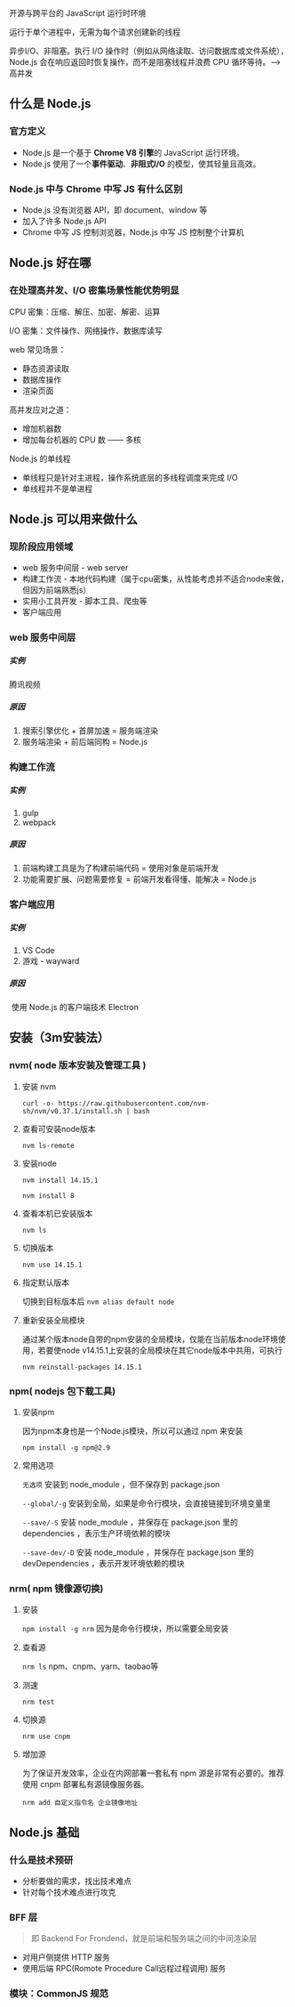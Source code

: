 开源与跨平台的 JavaScript 运行时环境

运行于单个进程中，无需为每个请求创建新的线程

异步I/O、非阻塞。执行 I/O 操作时（例如从网络读取、访问数据库或文件系统），Node.js 会在响应返回时恢复操作，而不是阻塞线程并浪费 CPU 循环等待。——> 高并发



## 什么是 Node.js

### 官方定义

* Node.js 是一个基于 **Chrome V8 引擎**的 JavaScript 运行环境。
* Node.js 使用了一个**事件驱动**、**非阻式I/O** 的模型，使其轻量且高效。

### Node.js 中与 Chrome 中写 JS 有什么区别

* Node.js 没有浏览器 API，即 document、window 等
* 加入了许多 Node.js API
* Chrome 中写 JS 控制浏览器，Node.js 中写 JS 控制整个计算机

## Node.js 好在哪

### 在处理高并发、I/O 密集场景性能优势明显

CPU 密集：压缩、解压、加密、解密、运算

I/O 密集：文件操作、网络操作、数据库读写

web 常见场景：

* 静态资源读取
* 数据库操作
* 渲染页面

高并发应对之道：

* 增加机器数
* 增加每台机器的 CPU 数 —— 多核

Node.js 的单线程

* 单线程只是针对主进程，操作系统底层的多线程调度来完成 I/O
* 单线程并不是单进程

## Node.js 可以用来做什么

### 现阶段应用领域

* web 服务中间层 - web server
* 构建工作流 - 本地代码构建（属于cpu密集，从性能考虑并不适合node来做，但因为前端熟悉js）
* 实用小工具开发 - 脚本工具、爬虫等
* 客户端应用

### web 服务中间层

##### 实例

腾讯视频

##### 原因

1. 搜索引擎优化 + 首屏加速 = 服务端渲染
2. 服务端渲染 + 前后端同构 = Node.js

### 构建工作流

##### 实例

1. gulp
2. webpack

##### 原因

1. 前端构建工具是为了构建前端代码 = 使用对象是前端开发
2. 功能需要扩展、问题需要修复 = 前端开发看得懂、能解决 = Node.js

### 客户端应用

##### 实例

1. VS Code
2. 游戏 - wayward

##### 原因

​	使用 Node.js 的客户端技术 Electron

## 安装（3m安装法）

### nvm( node 版本安装及管理工具 )

1. 安装 nvm

   `curl -o- https://raw.githubusercontent.com/nvm-sh/nvm/v0.37.1/install.sh | bash`

2. 查看可安装node版本

   `nvm ls-remote`

3. 安装node

   `nvm install 14.15.1`

   `nvm install 8`

4. 查看本机已安装版本

   `nvm ls`

5. 切换版本

   `nvm use 14.15.1`

6. 指定默认版本

   切换到目标版本后	`nvm alias default node`

7. 重新安装全局模块

   通过某个版本node自带的npm安装的全局模块，仅能在当前版本node环境使用，若要使node v14.15.1上安装的全局模块在其它node版本中共用，可执行

   `nvm reinstall-packages 14.15.1 `

### npm( nodejs 包下载工具)

1. 安装npm

   因为npm本身也是一个Node.js模块，所以可以通过 npm 来安装

   `npm install -g npm@2.9`

2. 常用选项

   `无选项`	安装到 node_module ，但不保存到 package.json

   `--global/-g`	安装到全局，如果是命令行模块，会直接链接到环境变量里

   `--save/-S`	安装 node_module ，并保存在 package.json 里的 dependencies ，表示生产环境依赖的模块

   `--save-dev/-D`	安装 node_module ，并保存在 package.json 里的 devDependencies ，表示开发环境依赖的模块

### nrm( npm 镜像源切换)

1. 安装

   `npm install -g nrm`	因为是命令行模块，所以需要全局安装

2. 查看源

   `nrm ls`	npm、cnpm、yarn、taobao等

3. 测速

   `nrm test`

4. 切换源

   `nrm use cnpm`

5. 增加源

   为了保证开发效率，企业在内网部署一套私有 npm 源是非常有必要的。推荐使用 cnpm 部署私有源镜像服务器。

   `nrm add 自定义指令名 企业镜像地址`

## Node.js 基础

### 什么是技术预研

* 分析要做的需求，找出技术难点
* 针对每个技术难点进行攻克

### BFF 层

> 即 Backend For Frondend，就是前端和服务端之间的中间渲染层

* 对用户侧提供 HTTP 服务
* 使用后端 RPC(Romote Procedure Call远程过程调用) 服务

### 模块：CommonJS 规范

##### <script/> 的问题

* 脚本变多时，需要手动管理加载顺序
* 不同脚本之间逻辑调用，需要通过全局变量的方式
* 没有 html 安放 script 怎么办？例如 nodejs 中就没有 html

##### CommonJS 模块规范

* 每个文件是一个模块，有自己的作用域
* 模块内部 module 变量代表模块本身
* module.exports 属性代表模块对外接口

待整理：规范、exports与module.exports、webpack打包出来的文件

exports 是 module.exports 的快捷方式，common.js 中对外暴露的永远都是module.exports，而exports只是它的引用，所以不能直接给exports赋值，因为赋值会修改exports的指向，只能exports.xx = xx 这样挂载的方式使用。

##### require特性

* module 被加载时执行，加载后缓存
* 循环加载时，只输出已执行的部分，还未执行的部分不会输出

### global

* commonjs
* buffer、process、console
* timer
* process.nextTick 放入当前事件队列的队尾，setImmediate 放入下一个队列的队首，setTimeout 介于两者之间

### path

* \_\_dirname、__filename 总是返回文件的绝对路径
* process.cwd() 总是返回执行 node 命令所在的文件夹

### ./

* 在 require 的参数中总是相对当前文件所在的文件夹
* 在其它地方和 process.cwd() 一样，相对 node 启动文件夹

### Buffer

* 用来处理二进制数据流
* 实例类似整数数组，大小固定，默认16进制表示
* 利用C++代码在V8堆外分配物理内存

### 内置模块

负责nodejs的应用层面到操作系统层面的通信，包括nodejs调用操作系统的能力或者说操作系统通知nodejs的能力。有了内置模块，nodejs就具有了强大的和操作系统交互的能力，从而可以做出服务端应用的能力。

> TODO: 内置模块运行机制 极客时间《Node.js开发实战》12-Node.js内置模块

### 异步：非阻塞I/O

I/O 即 Input/Output，一个系统的输入和输出

阻塞 I/O 和非阻塞 I/O 的区别就在于**系统接收输入再到输出期间，能不能接收其它输入**。

 nodejs 线程通过事件循环调度其它 C++ 线程来异步处理任务，实现了整个 nodejs 的非阻塞 I/O。

### 异步：异步编程之 callback

回调函数规范：error-first callback，即第一个参数是error，后面的参数才是结果。

##### 异步流程控制

常见恶心场景：

1. 回调地狱；
2. 并行执行

### 事件循环

代码模拟：

```
const eventloop = {
		queue: [],
		
		loop() {
				while (this.queue.length) {
						const callback = this.queue.shift()
						callback()
				}
				
				setTimeout(this.loop.bind(this), 50)
		},
		
		add(callback) {
				this.queue.push(callback)
		}
}

eventloop.loop()

setTimeout(() => {
		eventloop.add(() => {
				console.log(1)
		})
}, 500)

setTimeout(() => {
		eventloop.add(() => {
				console.log(2)
		})
}, 800)
```

### 异步：异步编程之Promise

当前的事件循环得不到的结果，但未来的事件循环会给到你结果。

执行 then 和 catch 会返回一个新的 Promise，该 Promise 最终状态根据 then 和 catch 的回调函数的执行结果决定：

* 如果回调函数最终是 throw，该 Promise 是 rejected 状态
* 如果回调函数最终是 return，该 Promise 是 resolved 状态
* 如果回调函数最终 return 了一个 Promise，该 Promise 会和回调函数 return 的 Promise 状态保持一致

### 异步：异步编程之async/await

* 本质是 Promise 的语法糖 
* 异步编程的终极解决方案 - 以同步的方式写异步
  * await 关键字可以“暂停” async function 后边代码的执行
  * await 关键字可以以同步的写法获取 Promise 的执行结果
  * try-catch 可以获取 await 所得到的错误 - 一个穿越 事件循环而存在的 functio n







## ES6+知识点

### 生成器 Generator

返回一个迭代器，每个迭代器都有 next 方法，用来获取每次迭代生成的对象

node 模块 co 就是利用了 generator
